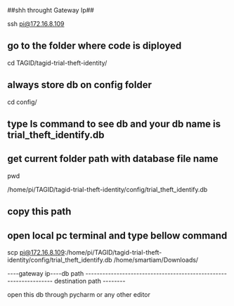 ##shh throught Gateway Ip##

ssh pi@172.16.8.109

## go to the folder where code is diployed ##

cd TAGID/tagid-trial-theft-identity/

## always store db on config folder ##

cd config/

## type ls command to see db and your db name is trial_theft_identify.db ##

## get current folder path with database file name ##

pwd 

/home/pi/TAGID/tagid-trial-theft-identity/config/trial_theft_identify.db

## copy this path ##

## open local pc terminal and type bellow command ##

scp pi@172.16.8.109:/home/pi/TAGID/tagid-trial-theft-identity/config/trial_theft_identify.db /home/smartiam/Downloads/

----gateway ip----db path ------------------------------------------------------------------ destination path --------


open  this db through pycharm or any other editor



